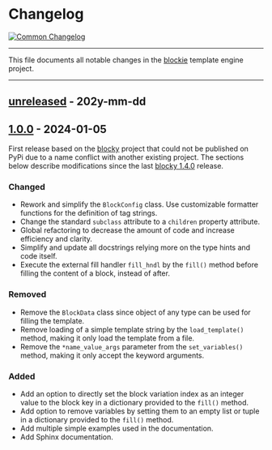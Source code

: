 # Changelog

[![Common Changelog](https://common-changelog.org/badge.svg)](https://common-changelog.org)

---

This file documents all notable changes in the [blockie](https://github.com/lubomilko/blockie)
template engine project.

---


## [unreleased] - 202y-mm-dd




## [1.0.0] - 2024-01-05

First release based on the [blocky](https://github.com/lubomilko/blocky) project that could not be
published on PyPi due to a name conflict with another existing project. The sections below
describe modifications since the last
[blocky 1.4.0](https://github.com/lubomilko/blocky/releases/tag/1.4.0) release.

### Changed

- Rework and simplify the `BlockConfig` class. Use customizable formatter functions for the
  definition of tag strings.
- Change the standard `subclass` attribute to a `children` property attribute.
- Global refactoring to decrease the amount of code and increase efficiency and clarity.
- Simplify and update all docstrings relying more on the type hints and code itself.
- Execute the external fill handler `fill_hndl` by the `fill()` method before filling the content
  of a block, instead of after.

### Removed

- Remove the `BlockData` class since object of any type can be used for filling the template.
- Remove loading of a simple template string by the `load_template()` method, making it only
  load the template from a file.
- Remove the `*name_value_args` parameter from the `set_variables()` method, making it only
  accept the keyword arguments.

### Added

- Add an option to directly set the block variation index as an integer value to the block key in
  a dictionary provided to the `fill()` method.
- Add option to remove variables by setting them to an empty list or tuple in a dictionary 
  provided to the `fill()` method.
- Add multiple simple examples used in the documentation.
- Add Sphinx documentation.


[unreleased]: https://github.com/lubomilko/blockie
[1.0.0]: https://github.com/lubomilko/blockie/releases/tag/1.0.0

